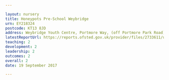 ```yaml
---

layout: nursery
title: Honeypots Pre-School Weybridge
urn: EY218324
postcode: KT13 8JD
address: Weybridge Youth Centre, Portmore Way, (off Portmore Park Road), Weybridge, Surrey, KT13 8JD
latestReportUrl: https://reports.ofsted.gov.uk/provider/files/2733611/urn/EY218324.pdf
teaching: 2
development: 2
leadership: 2
outcomes: 2
overall: 2
date: 19 September 2017

---
```

